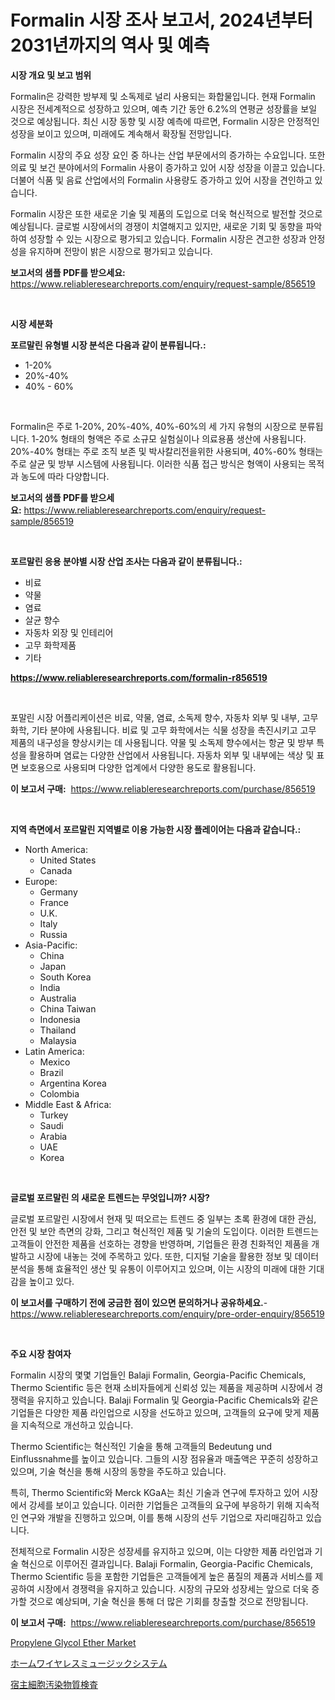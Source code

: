 <p><h1>Formalin 시장 조사 보고서, 2024년부터 2031년까지의 역사 및 예측</h1></p><p><strong>시장 개요 및 보고 범위</strong></p>
<p><p>Formalin은 강력한 방부제 및 소독제로 널리 사용되는 화합물입니다. 현재 Formalin 시장은 전세계적으로 성장하고 있으며, 예측 기간 동안 6.2%의 연평균 성장률을 보일 것으로 예상됩니다. 최신 시장 동향 및 시장 예측에 따르면, Formalin 시장은 안정적인 성장을 보이고 있으며, 미래에도 계속해서 확장될 전망입니다.</p><p>Formalin 시장의 주요 성장 요인 중 하나는 산업 부문에서의 증가하는 수요입니다. 또한 의료 및 보건 분야에서의 Formalin 사용이 증가하고 있어 시장 성장을 이끌고 있습니다. 더불어 식품 및 음료 산업에서의 Formalin 사용량도 증가하고 있어 시장을 견인하고 있습니다.</p><p>Formalin 시장은 또한 새로운 기술 및 제품의 도입으로 더욱 혁신적으로 발전할 것으로 예상됩니다. 글로벌 시장에서의 경쟁이 치열해지고 있지만, 새로운 기회 및 동향을 파악하여 성장할 수 있는 시장으로 평가되고 있습니다. Formalin 시장은 견고한 성장과 안정성을 유지하며 전망이 밝은 시장으로 평가되고 있습니다.</p></p>
<p><strong>보고서의 샘플 PDF를 받으세요:</strong> <a href="https://www.reliableresearchreports.com/enquiry/request-sample/856519">https://www.reliableresearchreports.com/enquiry/request-sample/856519</a></p>
<p>&nbsp;</p>
<p><strong>시장 세분화</strong></p>
<p><strong>포르말린 유형별 시장 분석은 다음과 같이 분류됩니다.:</strong></p>
<p><ul><li>1-20%</li><li>20%-40%</li><li>40% - 60%</li></ul></p>
<p>&nbsp;</p>
<p><p>Formalin은 주로 1-20%, 20%-40%, 40%-60%의 세 가지 유형의 시장으로 분류됩니다. 1-20% 형태의 형액은 주로 소규모 실험실이나 의료용품 생산에 사용됩니다. 20%-40% 형태는 주로 조직 보존 및 박사칼리전을위한 사용되며, 40%-60% 형태는 주로 살균 및 방부 시스템에 사용됩니다. 이러한 식품 접근 방식은 형액이 사용되는 목적과 농도에 따라 다양합니다.</p></p>
<p><strong>보고서의 샘플 PDF를 받으세요:</strong>&nbsp;<a href="https://www.reliableresearchreports.com/enquiry/request-sample/856519">https://www.reliableresearchreports.com/enquiry/request-sample/856519</a></p>
<p>&nbsp;</p>
<p><strong> 포르말린 응용 분야별 시장 산업 조사는 다음과 같이 분류됩니다.:</strong></p>
<p><ul><li>비료</li><li>약물</li><li>염료</li><li>살균 향수</li><li>자동차 외장 및 인테리어</li><li>고무 화학제품</li><li>기타</li></ul></p>
<p><strong><a href="https://www.reliableresearchreports.com/formalin-r856519">https://www.reliableresearchreports.com/formalin-r856519</a></strong></p>
<p>&nbsp;</p>
<p><p>포말린 시장 어플리케이션은 비료, 약물, 염료, 소독제 향수, 자동차 외부 및 내부, 고무 화학, 기타 분야에 사용됩니다. 비료 및 고무 화학에서는 식물 성장을 촉진시키고 고무 제품의 내구성을 향상시키는 데 사용됩니다. 약물 및 소독제 향수에서는 항균 및 방부 특성을 활용하며 염료는 다양한 산업에서 사용됩니다. 자동차 외부 및 내부에는 색상 및 표면 보호용으로 사용되며 다양한 업계에서 다양한 용도로 활용됩니다.</p></p>
<p><strong>이 보고서 구매:</strong>&nbsp; <a href="https://www.reliableresearchreports.com/purchase/856519">https://www.reliableresearchreports.com/purchase/856519</a></p>
<p>&nbsp;</p>
<p><strong>지역 측면에서 포르말린 지역별로 이용 가능한 시장 플레이어는 다음과 같습니다.:</strong></p>
<p><ul>
    <li>
        North America:
        <ul>
            <li>United States</li>
            <li>Canada</li>
        </ul>
    </li>
    <li>
        Europe:
        <ul>
            <li>Germany</li>
            <li>France</li>
            <li>U.K.</li>
            <li>Italy</li>
            <li>Russia</li>
        </ul>
    </li>
    <li>
        Asia-Pacific:
        <ul>
            <li>China</li>
            <li>Japan</li>
            <li>South Korea</li>
            <li>India</li>
            <li>Australia</li>
            <li>China Taiwan</li>
            <li>Indonesia</li>
            <li>Thailand</li>
            <li>Malaysia</li>
        </ul>
    </li>
    <li>
        Latin America:
        <ul>
            <li>Mexico</li>
            <li>Brazil</li>
            <li>Argentina Korea</li>
            <li>Colombia</li>
        </ul>
    </li>
    <li>
        Middle East & Africa:
        <ul>
            <li>Turkey</li>
            <li>Saudi</li>
            <li>Arabia</li>
            <li>UAE</li>
            <li>Korea</li>
        </ul>
    </li>
    </ul></p>
<p>&nbsp;</p>
<p><strong>글로벌 포르말린 의 새로운 트렌드는 무엇입니까? 시장?</strong></p>
<p><p>글로벌 포르말린 시장에서 현재 및 떠오르는 트렌드 중 일부는 초록 환경에 대한 관심, 안전 및 보안 측면의 강화, 그리고 혁신적인 제품 및 기술의 도입이다. 이러한 트렌드는 고객들이 안전한 제품을 선호하는 경향을 반영하며, 기업들은 환경 친화적인 제품을 개발하고 시장에 내놓는 것에 주목하고 있다. 또한, 디지털 기술을 활용한 정보 및 데이터 분석을 통해 효율적인 생산 및 유통이 이루어지고 있으며, 이는 시장의 미래에 대한 기대감을 높이고 있다.</p></p>
<p><strong>이 보고서를 구매하기 전에 궁금한 점이 있으면 문의하거나 공유하세요.</strong>- <a href="https://www.reliableresearchreports.com/enquiry/pre-order-enquiry/856519">https://www.reliableresearchreports.com/enquiry/pre-order-enquiry/856519</a></p>
<p>&nbsp;</p>
<p><strong>주요 시장 참여자</strong></p>
<p><p>Formalin 시장의 몇몇 기업들인 Balaji Formalin, Georgia-Pacific Chemicals, Thermo Scientific 등은 현재 소비자들에게 신뢰성 있는 제품을 제공하며 시장에서 경쟁력을 유지하고 있습니다. Balaji Formalin 및 Georgia-Pacific Chemicals와 같은 기업들은 다양한 제품 라인업으로 시장을 선도하고 있으며, 고객들의 요구에 맞게 제품을 지속적으로 개선하고 있습니다.</p><p>Thermo Scientific는 혁신적인 기술을 통해 고객들의 Bedeutung und Einflussnahme를 높이고 있습니다. 그들의 시장 점유율과 매출액은 꾸준히 성장하고 있으며, 기술 혁신을 통해 시장의 동향을 주도하고 있습니다. </p><p>특히, Thermo Scientific와 Merck KGaA는 최신 기술과 연구에 투자하고 있어 시장에서 강세를 보이고 있습니다. 이러한 기업들은 고객들의 요구에 부응하기 위해 지속적인 연구와 개발을 진행하고 있으며, 이를 통해 시장의 선두 기업으로 자리매김하고 있습니다.</p><p>전체적으로 Formalin 시장은 성장세를 유지하고 있으며, 이는 다양한 제품 라인업과 기술 혁신으로 이루어진 결과입니다. Balaji Formalin, Georgia-Pacific Chemicals, Thermo Scientific 등을 포함한 기업들은 고객들에게 높은 품질의 제품과 서비스를 제공하여 시장에서 경쟁력을 유지하고 있습니다. 시장의 규모와 성장세는 앞으로 더욱 증가할 것으로 예상되며, 기술 혁신을 통해 더 많은 기회를 창출할 것으로 전망됩니다.</p></p>
<p><strong>이 보고서 구매:</strong>&nbsp;&nbsp;<a href="https://www.reliableresearchreports.com/purchase/856519">https://www.reliableresearchreports.com/purchase/856519</a></p>
<p><p><a href="https://florentine-yuzu-f42.notion.site/Propylene-Glycol-Ether-Market-Size-Focuses-on-Market-Dynamics-In-Depth-Analysis-and-Future-Projecti-316dc53ad89849e6884da02d26fdc0f8">Propylene Glycol Ether Market</a></p><p><a href="https://medium.com/@stephengrant2015/%E3%83%9B%E3%83%BC%E3%83%A0%E3%83%AF%E3%82%A4%E3%83%A4%E3%83%AC%E3%82%B9%E3%83%9F%E3%83%A5%E3%83%BC%E3%82%B8%E3%83%83%E3%82%AF%E3%82%B7%E3%82%B9%E3%83%86%E3%83%A0%E5%B8%82%E5%A0%B4%E3%81%AE%E8%A6%8F%E6%A8%A1%E3%81%8C-%E3%82%B0%E3%83%AD%E3%83%BC%E3%83%90%E3%83%AB%E7%94%A3%E6%A5%AD%E3%81%AB%E3%81%8A%E3%81%91%E3%82%8B%E6%9C%80%E9%81%A9%E3%81%AA%E3%83%9E%E3%83%BC%E3%82%B1%E3%83%86%E3%82%A3%E3%83%B3%E3%82%B0%E3%83%81%E3%83%A3%E3%83%8D%E3%83%AB%E3%82%92%E6%98%8E%E3%82%89%E3%81%8B%E3%81%AB%E3%81%97%E3%81%BE%E3%81%99-cbb296669087">ホームワイヤレスミュージックシステム</a></p><p><a href="https://medium.com/@freedayundt2023/%E3%83%9B%E3%82%B9%E3%83%88%E3%82%BB%E3%83%AB%E6%B1%9A%E6%9F%93%E7%89%A9%E8%B3%AA%E3%83%86%E3%82%B9%E3%83%88%E5%B8%82%E5%A0%B4%E3%81%AE%E8%A6%8F%E6%A8%A1-cagr-%E3%83%88%E3%83%AC%E3%83%B3%E3%83%89-2024-2030-f8afb020c2bf">宿主細胞汚染物質検査</a></p></p>